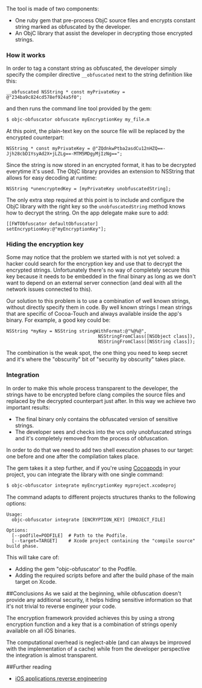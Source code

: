 
The tool is made of two components:

- One ruby gem that pre-process ObjC source files and encrypts constant string marked as obfuscated by the developer.
- An ObjC library that assist the developer in decrypting those encrypted strings.


### How it works

In order to tag a constant string as obfuscated, the developer simply specify the compiler directive `__obfuscated` next to the string definition like this:

```obj-c
__obfuscated NSString * const myPrivateKey = @"234ba9c824cd578ef924a5f0";
```

and then runs the command line tool provided by the gem:

```bash
$ objc-obfuscator obfuscate myEncryptionKey my_file.m 
```

At this point, the plain-text key on the source file will be replaced by the encrypted counterpart:

```obj-c
NSString * const myPrivateKey = @"ZQdnkwPtba2asdCu12nHZQ==-Jjh28cbD1YsyAd2X+jLZLg==-MTM5MDgyMjIzNg==";
```

Since the string is now stored in an encrypted format, it has to be decrypted everytime it's used. The ObjC library provides an extension to NSString that allows for easy decoding at runtime:

```obj-c
NSString *unencryptedKey = [myPrivateKey unobfuscatedString];
```

The only extra step required at this point is to include and configure the ObjC library with the right key so the `unobfuscatedString` method knows how to decrypt the string. On the app delegate make sure to add:

```obj-c
[[FWTObfuscator defaultObfuscator] setEncryptionKey:@"myEncryptionKey"];
```

### Hiding the encryption key

Some may notice that the problem we started with is not yet solved: a hacker could search for the encryption key and use that to decrypt the encrypted strings.
Unfortunately there's no way of completely secure this key because it needs to be embedded in the final binary as long as we don't want to depend on an external server connection (and deal with all the network issues connected to this).

Our solution to this problem is to use a combination of well known strings, without directly specify them in code. By well known strings I mean strings that are specific of Cocoa-Touch and always available inside the app's binary. For example, a good key could be: 

```obj-c
NSString *myKey = NSString stringWithFormat:@"%@%@",
                                  NSStringFromClass([NSObject class]), 
                                  NSStringFromClass([NSString class]);
```

The combination is the weak spot, the one thing you need to keep secret and it's where the "obscurity" bit of "security by obscurity" takes place.

### Integration
In order to make this whole process transparent to the developer, the strings have to be encrypted before clang compiles the source files and replaced by the decrypted counterpart just after. In this way we achieve two important results:

- The final binary only contains the obfuscated version of sensitive strings.
- The developer sees and checks into the vcs only unobfuscated strings and it's completely removed from the process of obfuscation.

In order to do that we need to add two shell execution phases to our target: one before and one after the compilation takes place.

The gem takes it a step further, and if you're using [Cocoapods](http://cocoapods.org) in your project, you can integrate the library with one single command:

```bash
$ objc-obfuscator integrate myEncryptionKey myproject.xcodeproj
```

The command adapts to different projects structures thanks to the following options:

```
Usage:
  objc-obfuscator integrate [ENCRYPTION_KEY] [PROJECT_FILE]

Options:
  [--podfile=PODFILE]  # Path to the Podfile. 
  [--target=TARGET]    # Xcode project containing the "compile source" build phase. 
```

This will take care of:

- Adding the gem "objc-obfuscator' to the Podfile.
- Adding the required scripts before and after the build phase of the main target on Xcode.


##Conclusions
As we said at the beginning, while obfuscation doesn't provide any additional security, it helps hiding sensitive information so that it's not trivial to reverse engineer your code. 

The encryption framework provided achieves this by using a strong encryption function and a key that is a combination of strings openly available on all iOS binaries. 

The computational overhead is neglect-able (and can always be improved with the implementation of a cache) while from the developer perspective the integration is almost transparent.

##Further reading

- [iOS applications reverse engineering](http://media.hacking-lab.com/scs3/scs3_pdf/SCS3_2011_Bachmann.pdf)


